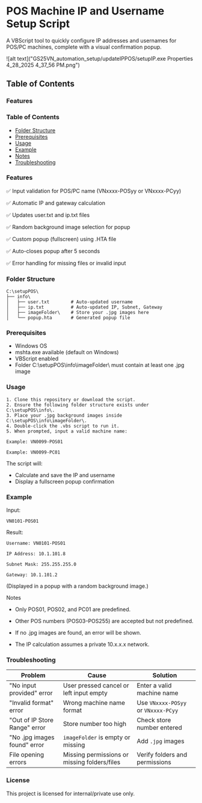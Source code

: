 # POS Machine IP and Username Setup Script

A VBScript tool to quickly configure IP addresses and usernames for POS/PC machines, complete with a visual confirmation popup.

![alt text]("GS25VN_automation_setup/updateIPPOS/setupIP.exe Properties 4_28_2025 4_37_56 PM.png")

## Table of Contents

### Features

### Table of Contents

- [Folder Structure](#folder-structure)
- [Prerequisites](#prerequisites)
- [Usage](#usage)
- [Example](#example)
- [Notes](#notes)
- [Troubleshooting](#troubleshooting)

### Features

✅ Input validation for POS/PC name (VNxxxx-POSyy or VNxxxx-PCyy)

✅ Automatic IP and gateway calculation

✅ Updates user.txt and ip.txt files

✅ Random background image selection for popup

✅ Custom popup (fullscreen) using .HTA file

✅ Auto-closes popup after 5 seconds

✅ Error handling for missing files or invalid input

### Folder Structure

    C:\setupPOS\
    ├── info\
    │   ├── user.txt        # Auto-updated username
    │   ├── ip.txt          # Auto-updated IP, Subnet, Gateway
    │   ├── imageFolder\    # Store your .jpg images here
    │   └── popup.hta       # Generated popup file

### Prerequisites

- Windows OS
- mshta.exe available (default on Windows)
- VBScript enabled
- Folder C:\setupPOS\info\imageFolder\ must contain at least one .jpg image

### Usage
    1. Clone this repository or download the script.
    2. Ensure the following folder structure exists under C:\setupPOS\info\.
    3. Place your .jpg background images inside C:\setupPOS\info\imageFolder\.
    4. Double-click the .vbs script to run it.
    5. When prompted, input a valid machine name:

    Example: VN0099-POS01

    Example: VN0099-PC01

The script will:

- Calculate and save the IP and username
- Display a fullscreen popup confirmation

### Example

Input:

    VN0101-POS01

Result:

    Username: VN0101-POS01

    IP Address: 10.1.101.8

    Subnet Mask: 255.255.255.0

    Gateway: 10.1.101.2

(Displayed in a popup with a random background image.)

Notes

- Only POS01, POS02, and PC01 are predefined.

- Other POS numbers (POS03–POS255) are accepted but not predefined.

- If no .jpg images are found, an error will be shown.

- The IP calculation assumes a private 10.x.x.x network.

### Troubleshooting

| Problem                    | Cause                                  | Solution                          |
|-----------------------------|---------------------------------------|-----------------------------------|
| "No input provided" error   | User pressed cancel or left input empty | Enter a valid machine name        |
| "Invalid format" error      | Wrong machine name format             | Use `VNxxxx-POSyy` or `VNxxxx-PCyy` |
| "Out of IP Store Range" error | Store number too high                | Check store number entered        |
| "No .jpg images found" error | `imageFolder` is empty or missing     | Add `.jpg` images                 |
| File opening errors         | Missing permissions or missing folders/files | Verify folders and permissions |


### License

This project is licensed for internal/private use only.

